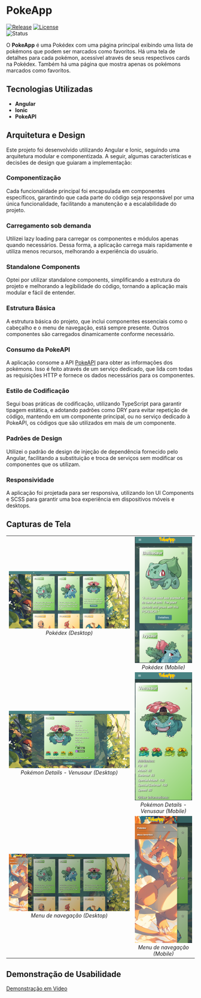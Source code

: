 # PokeApp

[![Release](https://img.shields.io/github/v/release/Jinkogule/PokeApp?style=for-the-badge)](https://github.com/Jinkogule/PokeApp/releases)
[![License](https://img.shields.io/github/license/Jinkogule/PokeApp?style=for-the-badge)](LICENSE)<br>
![Status](https://img.shields.io/badge/STATUS-CONCLU%C3%8DDO%20|%20EM%20ATUALIZAÇÃO-brightgreen?style=for-the-badge)

O **PokeApp** é uma Pokédex com uma página principal exibindo uma lista de pokémons que podem ser marcados como favoritos. Há uma tela de detalhes para cada pokémon, acessível através de seus respectivos cards na Pokédex. Também há uma página que mostra apenas os pokémons marcados como favoritos.

## Tecnologias Utilizadas

- **Angular**
- **Ionic**
- **PokeAPI**

## Arquitetura e Design

Este projeto foi desenvolvido utilizando Angular e Ionic, seguindo uma arquitetura modular e componentizada. A seguir, algumas características e decisões de design que guiaram a implementação:

### Componentização

Cada funcionalidade principal foi encapsulada em componentes específicos, garantindo que cada parte do código seja responsável por uma única funcionalidade, facilitando a manutenção e a escalabilidade do projeto.

### Carregamento sob demanda

Utilizei lazy loading para carregar os componentes e módulos apenas quando necessários. Dessa forma, a aplicação carrega mais rapidamente e utiliza menos recursos, melhorando a experiência do usuário.

### Standalone Components

Optei por utilizar standalone components, simplificando a estrutura do projeto e melhorando a legibilidade do código, tornando a aplicação mais modular e fácil de entender.

### Estrutura Básica

A estrutura básica do projeto, que inclui componentes essenciais como o cabeçalho e o menu de navegação, está sempre presente. Outros componentes são carregados dinamicamente conforme necessário.

### Consumo da PokeAPI

A aplicação consome a API [PokeAPI](https://pokeapi.co/) para obter as informações dos pokémons. Isso é feito através de um serviço dedicado, que lida com todas as requisições HTTP e fornece os dados necessários para os componentes.

### Estilo de Codificação

Segui boas práticas de codificação, utilizando TypeScript para garantir tipagem estática, e adotando padrões como DRY para evitar repetição de código, mantendo em um componente principal, ou no serviço dedicado à PokeAPI, os códigos que são utilizados em mais de um componente.

### Padrões de Design

Utilizei o padrão de design de injeção de dependência fornecido pelo Angular, facilitando a substituição e troca de serviços sem modificar os componentes que os utilizam.

### Responsividade

A aplicação foi projetada para ser responsiva, utilizando Ion UI Components e SCSS para garantir uma boa experiência em dispositivos móveis e desktops.

## Capturas de Tela

<table>
  <tr>
    <td align="center">
      <img src="/src/screenshots/pokedex-desktop.png" alt="Pokédex (Desktop)" title="Pokédex (Desktop)">
      <br>
      <em>Pokédex (Desktop)</em>
    </td>
    <td align="center">
      <img src="/src/screenshots/pokedex-cel.png" alt="Pokédex (Mobile)" title="Pokédex (Mobile)">
      <br>
      <em>Pokédex (Mobile)</em>
    </td>
  </tr>
  <tr>
    <td align="center">
      <img src="/src/screenshots/pokemon-details-desktop.png" alt="Pokémon Details - Venusaur (Desktop)" title="Pokémon Details - Venusaur (Desktop)">
      <br>
      <em>Pokémon Details - Venusaur (Desktop)</em>
    </td>
    <td align="center">
      <img src="/src/screenshots/pokemon-details-cel.png" alt="Pokémon Details - Venusaur (Mobile)" title="Pokémon Details - Venusaur (Mobile)">
      <br>
      <em>Pokémon Details - Venusaur (Mobile)</em>
    </td>
  </tr>
  <tr>
    <td align="center">
      <img src="/src/screenshots/menu-desktop.png" alt="Menu de navegação (Desktop)" title="Menu de navegação (Desktop)">
      <br>
      <em>Menu de navegação (Desktop)</em>
    </td>
    <td align="center">
      <img src="/src/screenshots/menu-cel.png" alt="Menu de navegação (Mobile)" title="Menu de navegação (Mobile)">
      <br>
      <em>Menu de navegação (Mobile)</em>
    </td>
  </tr>
</table>

## Demonstração de Usabilidade

[Demonstração em Vídeo](https://youtu.be/wu38jSbT2aI)
